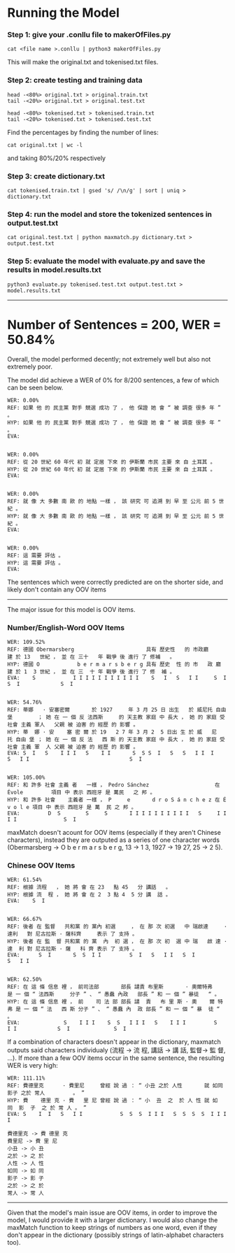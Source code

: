 # Running the Model


### Step 1: give your .conllu file to makerOfFiles.py
	
	cat <file name >.conllu | python3 makerOfFiles.py

This will make the original.txt and tokenised.txt files.



### Step 2: create testing and training data

	head -<80%> original.txt > original.train.txt
	tail -<20%> original.txt > original.test.txt

	head -<80%> tokenised.txt > tokenised.train.txt
	tail -<20%> tokenised.txt > tokenised.test.txt

Find the percentages by finding the number of lines:
	
	cat original.txt | wc -l

and taking 80%/20% respectively




### Step 3: create dictionary.txt

	cat tokenised.train.txt | gsed 's/ /\n/g' | sort | uniq > dictionary.txt



### Step 4: run the model and store the tokenized sentences in output.test.txt 

	cat original.test.txt | python maxmatch.py dictionary.txt > output.test.txt  



### Step 5: evaluate the model with evaluate.py and save the results in model.results.txt
	
	python3 evaluate.py tokenised.test.txt output.test.txt > model.results.txt
	
--------------------------------------------------------------------------------------------

# Number of Sentences = 200, WER = 50.84%


Overall, the model performed decently; not extremely well but also not extremely poor.  


The model did achieve a WER of 0% for 8/200 sentences, a few of which can be seen below.

	WER: 0.00%
	REF: 如果 他 的 民主黨 對手 競選 成功 了 ， 他 保證 她 會 “ 被 調查 很多 年 ” 。 
	HYP: 如果 他 的 民主黨 對手 競選 成功 了 ， 他 保證 她 會 “ 被 調查 很多 年 ” 。 
	EVA:


	WER: 0.00%
	REF: 從 20 世紀 60 年代 初 就 定居 下來 的 伊斯蘭 市民 主要 來 自 土耳其 。 	
	HYP: 從 20 世紀 60 年代 初 就 定居 下來 的 伊斯蘭 市民 主要 來 自 土耳其 。 
	EVA:   


	WER: 0.00%
	REF: 就 像 大 多數 南 歐 的 地點 一樣 ， 該 研究 可 追溯 到 早 至 公元 前 5 世紀 。 
	HYP: 就 像 大 多數 南 歐 的 地點 一樣 ， 該 研究 可 追溯 到 早 至 公元 前 5 世紀 。 
	EVA:  

	
	WER: 0.00%
	REF: 這 需要 評估 。 
	HYP: 這 需要 評估 。 
	EVA:

The sentences which were correctly predicted are on the shorter side, and likely don't contain any OOV items

------------------------------------------------------------------------------------------------------
 
The major issue for this model is OOV items.

### Number/English-Word OOV Items 
	
	WER: 109.52%
	REF: 德國 Obermarsberg                       具有 歷史性   的 市政廳     建 於 13   世紀 ， 並 在 三十   年 戰爭 後 進行 了 修補   。 
	HYP: 德國 O            b e r m a r s b e r g 具有 歷史  性 的 市   政 廳 建 於 1  3 世紀 ， 並 在 三  十 年 戰爭 後 進行 了 修  補 。 
	EVA:    S            I I I I I I I I I I I    S   I   S   I I     S  I          S  I             S  I   


	WER: 54.76%
	REF: 蒂娜   · 安塞密爾       於 1927     年 3 月 25 日 出生   於 威尼托 自由堡        ； 她 在 一 個 反 法西斯     的 天主教 家庭 中 長大 ， 她 的 家庭 受 社會 主義 軍人   父親 被 迫害 的 經歷 的 影響 。 
	HYP: 蒂  娜 · 安    塞 密 爾 於 19   2 7 年 3 月 2  5 日出 生 於 威   尼   托 自由 堡 ； 她 在 一 個 反 法   西 斯 的 天主教 家庭 中 長大 ， 她 的 家庭 受 社會 主義 軍  人 父親 被 迫害 的 經歷 的 影響 。 
	EVA: S  I   S    I I I   S    I I       S  S S  I   S   S   I I  I             S   I I                                S  I                     


	WER: 105.00%
	REF: 和 許多 社會 主義 者   一樣 ， Pedro Sánchez                     在 Évole         項目 中 表示 西班牙 是 萬民   之 邦 。 
	HYP: 和 許多 社會    主義者 一樣 ， P     e       d r o S á n c h e z 在 É     v o l e 項目 中 表示 西班牙 是 萬  民 之 邦 。 
	EVA:         D  S        S     S       I I I I I I I I I I   S     I I I I               S  I 


maxMatch doesn't acount for OOV items (especially if they aren't Chinese characters), instead they are outputed as a series of one character words (Obermarsberg -> O b e r m a r s b e r g, 13 -> 1 3, 1927 -> 19 27, 25 -> 2 5).


### Chinese OOV Items

	WER: 61.54%
	REF: 根據 流程   ， 她 將 會 在 23   點 45   分 講話   。 
	HYP: 根據 流  程 ， 她 將 會 在 2  3 點 4  5 分 講  話 。 
	EVA:    S  I

	
	WER: 66.67%
	REF: 後者 在 監督   共和黨 的 黨內 初選     ， 在 那 次 初選   中 瑞啟達     · 達利   對 尼古拉斯 · 薩科齊     表示 了 支持 。 
	HYP: 後者 在 監  督 共和黨 的 黨  內  初 選 ， 在 那 次 初  選 中 瑞   啟 達 · 達  利 對 尼古拉斯 · 薩   科 齊 表示 了 支持 。 
	EVA:      S  I       S  S  I I         S  I   S   I I   S  I          S   I I           

	
	WER: 62.50%
	REF: 在 這 條 信息 裡 ， 前司法部       部長 譴責 布里斯       · 奧爾特弗       是 一 個 “ 法西斯     分子 ” 、 “ 愚蠢 內政   部長 ” 和 一 個 ” 暴徒   “ 。 
	HYP: 在 這 條 信息 裡 ， 前    司 法 部 部長 譴  責   布 里 斯 · 奧    爾 特 弗 是 一 個 “ 法   西 斯 分子 ” 、 “ 愚蠢 內  政 部長 ” 和 一 個 ” 暴  徒 “ 。 
	EVA:              S    I I I    S  S   I I I   S    I I I         S   I I             S  I              S  I     

If a combination of characters doesn't appear in the dictionary, maxmatch outputs said characters individualy (流程 -> 流 程, 講話 -> 講 話, 監督-> 監 督, ...). If more than a few OOV items occur in the same sentence, the resulting WER is very high:

	WER: 111.11%
	REF: 費德里克      · 費里尼     曾經 說 過 ： “ 小丑 之於 人性       就 如同 影子 之於 常人         。 ” 
	HYP: 費    德里 克 · 費   里 尼 曾經 說 過 ： “ 小  丑  之  於 人 性 就 如  同  影  子  之 於 常 人 。 ” 
	EVA: S    I  I   S   I I            S  S  S  I I I   S  S  S  S  I I I I     

	費德里克 -> 費 德里 克
	費里尼 -> 費 里 尼
	小丑 -> 小 丑
	之於 -> 之 於
	人性 -> 人 性
	如同 -> 如 同
	影子 -> 影 子
	之於 -> 之 於
	常人 -> 常 人
 
-------------------------------------------------------------------------------------------

Given that the model's main issue are OOV items, in order to improve the model, I would provide it with a larger dictionary. I would also change the maxMatch function to keep strings of numbers as one word, even if they don't appear in the dictionary (possibly strings of latin-alphabet characters too). 







